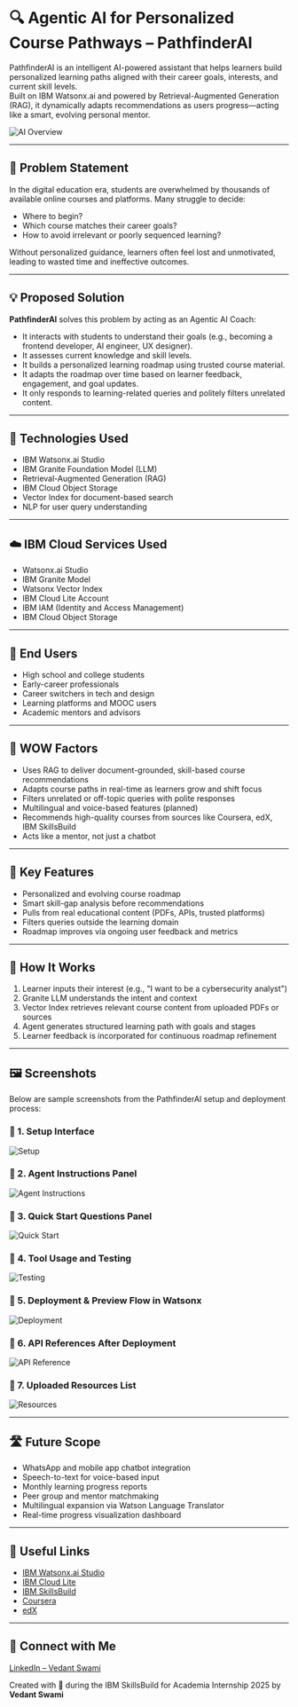# 🔍 Agentic AI for Personalized Course Pathways – PathfinderAI

PathfinderAI is an intelligent AI-powered assistant that helps learners build personalized learning paths aligned with their career goals, interests, and current skill levels.  
Built on IBM Watsonx.ai and powered by Retrieval-Augmented Generation (RAG), it dynamically adapts recommendations as users progress—acting like a smart, evolving personal mentor.

![AI Overview](ai.png)

---

## 🧩 Problem Statement

In the digital education era, students are overwhelmed by thousands of available online courses and platforms. Many struggle to decide:
- Where to begin?
- Which course matches their career goals?
- How to avoid irrelevant or poorly sequenced learning?

Without personalized guidance, learners often feel lost and unmotivated, leading to wasted time and ineffective outcomes.

---

## 💡 Proposed Solution

**PathfinderAI** solves this problem by acting as an Agentic AI Coach:
- It interacts with students to understand their goals (e.g., becoming a frontend developer, AI engineer, UX designer).
- It assesses current knowledge and skill levels.
- It builds a personalized learning roadmap using trusted course material.
- It adapts the roadmap over time based on learner feedback, engagement, and goal updates.
- It only responds to learning-related queries and politely filters unrelated content.

---

## 🧠 Technologies Used

- IBM Watsonx.ai Studio  
- IBM Granite Foundation Model (LLM)  
- Retrieval-Augmented Generation (RAG)  
- IBM Cloud Object Storage  
- Vector Index for document-based search  
- NLP for user query understanding  

---

## ☁️ IBM Cloud Services Used

- Watsonx.ai Studio  
- IBM Granite Model  
- Watsonx Vector Index  
- IBM Cloud Lite Account  
- IBM IAM (Identity and Access Management)  
- IBM Cloud Object Storage  

---

## 👥 End Users

- High school and college students  
- Early-career professionals  
- Career switchers in tech and design  
- Learning platforms and MOOC users  
- Academic mentors and advisors  

---

## 🌟 WOW Factors

- Uses RAG to deliver document-grounded, skill-based course recommendations  
- Adapts course paths in real-time as learners grow and shift focus  
- Filters unrelated or off-topic queries with polite responses  
- Multilingual and voice-based features (planned)  
- Recommends high-quality courses from sources like Coursera, edX, IBM SkillsBuild  
- Acts like a mentor, not just a chatbot  

---

## 🧪 Key Features

- Personalized and evolving course roadmap  
- Smart skill-gap analysis before recommendations  
- Pulls from real educational content (PDFs, APIs, trusted platforms)  
- Filters queries outside the learning domain  
- Roadmap improves via ongoing user feedback and metrics  

---

## 🚀 How It Works

1. Learner inputs their interest (e.g., "I want to be a cybersecurity analyst")  
2. Granite LLM understands the intent and context  
3. Vector Index retrieves relevant course content from uploaded PDFs or sources  
4. Agent generates structured learning path with goals and stages  
5. Learner feedback is incorporated for continuous roadmap refinement  

---

## 🖼️ Screenshots

Below are sample screenshots from the PathfinderAI setup and deployment process:

### 🔹 1. Setup Interface  
![Setup](setup.png)

### 🔹 2. Agent Instructions Panel  
![Agent Instructions](aget_instructions.png)

### 🔹 3. Quick Start Questions Panel  
![Quick Start](quick_start_questions.png)

### 🔹 4. Tool Usage and Testing  
![Testing](tool_testing.png)

### 🔹 5. Deployment & Preview Flow in Watsonx  
![Deployment](deployed.png)

### 🔹 6. API References After Deployment  
![API Reference](links.png)

### 🔹 7. Uploaded Resources List  
 ![Resources](resource_list.png)

---

## 🛣️ Future Scope

- WhatsApp and mobile app chatbot integration  
- Speech-to-text for voice-based input  
- Monthly learning progress reports  
- Peer group and mentor matchmaking  
- Multilingual expansion via Watson Language Translator  
- Real-time progress visualization dashboard  

---

## 🔗 Useful Links

- [IBM Watsonx.ai Studio](https://www.ibm.com/products/watsonx-ai)  
- [IBM Cloud Lite](https://cloud.ibm.com/registration)  
- [IBM SkillsBuild](https://skillsbuild.org)  
- [Coursera](https://www.coursera.org)  
- [edX](https://www.edx.org)  

---

## 🔗 Connect with Me

[LinkedIn – Vedant Swami](https://www.linkedin.com/in/vedant-swami/)

Created with 💙 during the IBM SkillsBuild for Academia Internship 2025 by **Vedant Swami**
